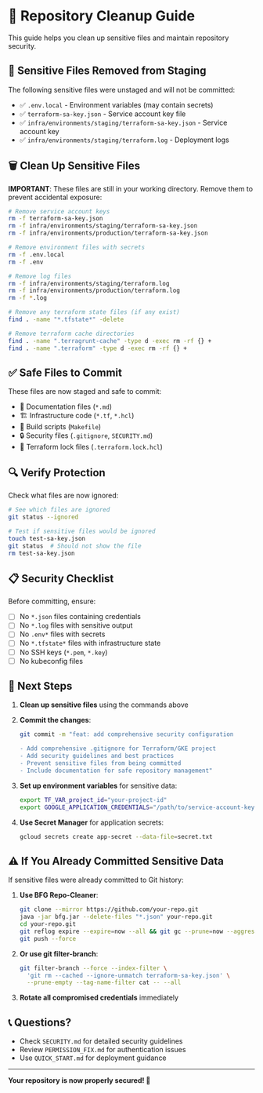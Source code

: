# 🧹 Repository Cleanup Guide

This guide helps you clean up sensitive files and maintain repository security.

## 🚨 Sensitive Files Removed from Staging

The following sensitive files were unstaged and will not be committed:

- ✅ `.env.local` - Environment variables (may contain secrets)
- ✅ `terraform-sa-key.json` - Service account key file
- ✅ `infra/environments/staging/terraform-sa-key.json` - Service account key
- ✅ `infra/environments/staging/terraform.log` - Deployment logs

## 🗑️ Clean Up Sensitive Files

**IMPORTANT**: These files are still in your working directory. Remove them to prevent accidental exposure:

```bash
# Remove service account keys
rm -f terraform-sa-key.json
rm -f infra/environments/staging/terraform-sa-key.json
rm -f infra/environments/production/terraform-sa-key.json

# Remove environment files with secrets
rm -f .env.local
rm -f .env

# Remove log files
rm -f infra/environments/staging/terraform.log
rm -f infra/environments/production/terraform.log
rm -f *.log

# Remove any terraform state files (if any exist)
find . -name "*.tfstate*" -delete

# Remove terraform cache directories
find . -name ".terragrunt-cache" -type d -exec rm -rf {} +
find . -name ".terraform" -type d -exec rm -rf {} +
```

## ✅ Safe Files to Commit

These files are now staged and safe to commit:

- 📝 Documentation files (`*.md`)
- 🏗️ Infrastructure code (`*.tf`, `*.hcl`)
- 🔧 Build scripts (`Makefile`)
- 🔒 Security files (`.gitignore`, `SECURITY.md`)
- 🔐 Terraform lock files (`.terraform.lock.hcl`)

## 🔍 Verify Protection

Check what files are now ignored:

```bash
# See which files are ignored
git status --ignored

# Test if sensitive files would be ignored
touch test-sa-key.json
git status  # Should not show the file
rm test-sa-key.json
```

## 📋 Security Checklist

Before committing, ensure:

- [ ] No `*.json` files containing credentials
- [ ] No `*.log` files with sensitive output  
- [ ] No `.env*` files with secrets
- [ ] No `*.tfstate*` files with infrastructure state
- [ ] No SSH keys (`*.pem`, `*.key`)
- [ ] No kubeconfig files

## 🚀 Next Steps

1. **Clean up sensitive files** using the commands above
2. **Commit the changes**:
   ```bash
   git commit -m "feat: add comprehensive security configuration
   
   - Add comprehensive .gitignore for Terraform/GKE project
   - Add security guidelines and best practices
   - Prevent sensitive files from being committed
   - Include documentation for safe repository management"
   ```

3. **Set up environment variables** for sensitive data:
   ```bash
   export TF_VAR_project_id="your-project-id"
   export GOOGLE_APPLICATION_CREDENTIALS="/path/to/service-account-key.json"
   ```

4. **Use Secret Manager** for application secrets:
   ```bash
   gcloud secrets create app-secret --data-file=secret.txt
   ```

## ⚠️ If You Already Committed Sensitive Data

If sensitive files were already committed to Git history:

1. **Use BFG Repo-Cleaner**:
   ```bash
   git clone --mirror https://github.com/your-repo.git
   java -jar bfg.jar --delete-files "*.json" your-repo.git
   cd your-repo.git
   git reflog expire --expire=now --all && git gc --prune=now --aggressive
   git push --force
   ```

2. **Or use git filter-branch**:
   ```bash
   git filter-branch --force --index-filter \
     'git rm --cached --ignore-unmatch terraform-sa-key.json' \
     --prune-empty --tag-name-filter cat -- --all
   ```

3. **Rotate all compromised credentials** immediately

## 📞 Questions?

- Check `SECURITY.md` for detailed security guidelines
- Review `PERMISSION_FIX.md` for authentication issues
- Use `QUICK_START.md` for deployment guidance

---

**Your repository is now properly secured! 🔐**
